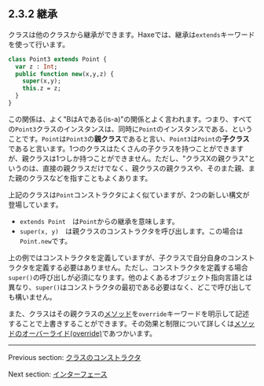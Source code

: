 ## 2.3.2 継承

クラスは他のクラスから継承ができます。Haxeでは、継承は`extends`キーワードを使って行います。

```haxe
class Point3 extends Point {
  var z : Int;
  public function new(x,y,z) {
    super(x,y);
    this.z = z;
  }
}
```

この関係は、よく"BはAである(is-a)"の関係とよく言われます。つまり、すべての`Point3`クラスのインスタンスは、同時に`Point`のインスタンスである、ということです。`Point`は`Point3`の**親クラス**であると言い、`Point3`は`Point`の**子クラス**であると言います。1つのクラスはたくさんの子クラスを持つことができますが、親クラスは1つしか持つことができません。ただし、"クラスXの親クラス"というのは、直接の親クラスだけでなく、親クラスの親クラスや、そのまた親、また親のクラスなどを指すこともよくあります。

上記のクラスは`Point`コンストラクタによく似ていますが、2つの新しい構文が登場しています。

* `extends Point`　は`Point`からの継承を意味します。
* `super(x, y)`　は親クラスのコンストラクタを呼び出します。この場合は`Point.new`です。

上の例ではコンストラクタを定義していますが、子クラスで自分自身のコンストラクタを定義する必要はありません。ただし、コンストラクタを定義する場合`super()`の呼び出しが必須になります。他のよくあるオブジェクト指向言語とは異なり、`super()`はコンストラクタの最初である必要はなく、どこで呼び出しても構いません。

また、クラスはその親クラスの[メソッド](class-field-method.md)を`override`キーワードを明示して記述することで上書きすることができます。その効果と制限について詳しくは[メソッドのオーバーライド(override)](class-field-overriding.md)であつかいます。

---

Previous section: [クラスのコンストラクタ](types-class-constructor.md)

Next section: [インターフェース](types-interfaces.md)